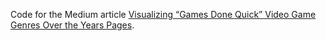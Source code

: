 Code for the Medium article [Visualizing “Games Done Quick” Video Game Genres Over the Years Pages]([https://pages.github.com/](https://medium.com/@karlahrnndz/visualizing-games-done-quick-video-game-genres-over-the-years-21c4cc69b671)).
